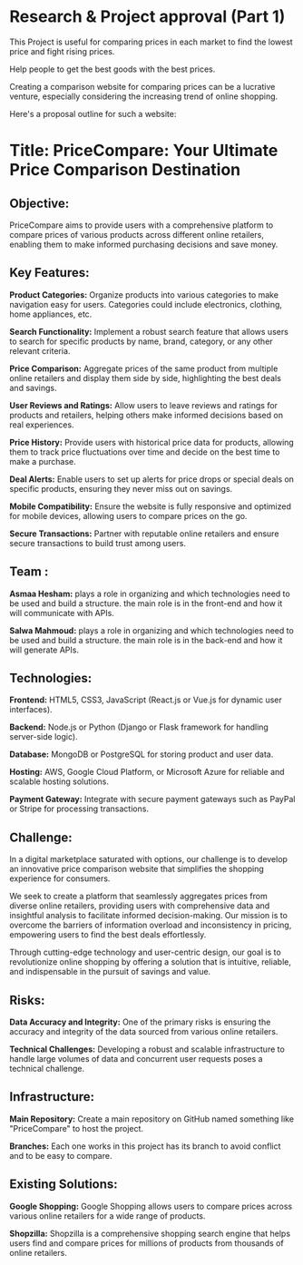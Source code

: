 # Research & Project approval (Part 1)

This Project is useful for comparing prices in each market to find
the lowest price and fight rising prices.

Help people to get the best goods with the best prices.

Creating a comparison website for comparing prices can be a lucrative venture,
especially considering the increasing trend of online shopping.

Here's a proposal outline for such a website:

# Title: PriceCompare: Your Ultimate Price Comparison Destination

## Objective:
  PriceCompare aims to provide users with a comprehensive platform to compare prices of various products across different online retailers,
  enabling them to make informed purchasing decisions and save money.

## Key Features:

  **Product Categories:** Organize products into various categories to make navigation easy for users.
                          Categories could include electronics, clothing, home appliances, etc.
                          
  **Search Functionality:** Implement a robust search feature that allows users to search for specific products by name, brand, category,
                            or any other relevant criteria.
                            
  **Price Comparison:** Aggregate prices of the same product from multiple online retailers and display them side by side,
                        highlighting the best deals and savings.
                        
  **User Reviews and Ratings:** Allow users to leave reviews and ratings for products and retailers,
                                helping others make informed decisions based on real experiences.
                                
  **Price History:** Provide users with historical price data for products,
                    allowing them to track price fluctuations over time and decide on the best time to make a purchase.
                    
  **Deal Alerts:** Enable users to set up alerts for price drops or special deals on specific products,
                  ensuring they never miss out on savings.
                  
  **Mobile Compatibility:** Ensure the website is fully responsive and optimized for mobile devices,
                            allowing users to compare prices on the go.
                            
  **Secure Transactions:** Partner with reputable online retailers and ensure secure transactions to build trust among users.

## Team :
**Asmaa Hesham:**
plays a role in organizing and which technologies need to be used and build a structure. 
the main role is in the front-end and how it will communicate with APIs.

**Salwa Mahmoud:**
plays a role in organizing and which technologies need to be used and build a structure. 
the main role is in the back-end and how it will generate APIs.

## Technologies:

**Frontend:** HTML5, CSS3, JavaScript (React.js or Vue.js for dynamic user interfaces).

**Backend:** Node.js or Python (Django or Flask framework for handling server-side logic).

**Database:** MongoDB or PostgreSQL for storing product and user data.

**Hosting:** AWS, Google Cloud Platform, or Microsoft Azure for reliable and scalable hosting solutions.

**Payment Gateway:** Integrate with secure payment gateways such as PayPal or Stripe for processing transactions.

## Challenge:

In a digital marketplace saturated with options, our challenge is to develop an innovative price comparison website that simplifies the shopping experience for consumers.

We seek to create a platform that seamlessly aggregates prices from diverse online retailers, providing users with comprehensive data and insightful analysis to facilitate informed decision-making. Our mission is to overcome the barriers of information overload and inconsistency in pricing, empowering users to find the best deals effortlessly.

Through cutting-edge technology and user-centric design, our goal is to revolutionize online shopping by offering a solution that is intuitive, reliable, and indispensable in the pursuit of savings and value.

## Risks:

**Data Accuracy and Integrity:** One of the primary risks is ensuring the accuracy and integrity of the data sourced from various online retailers.

**Technical Challenges:** Developing a robust and scalable infrastructure to handle large volumes of data and concurrent user requests poses a technical challenge.

## Infrastructure:

**Main Repository:**
Create a main repository on GitHub named something like "PriceCompare" to host the project.

**Branches:**
Each one works in this project has its branch to avoid conflict and to be easy to compare.

## Existing Solutions:

**Google Shopping:**
Google Shopping allows users to compare prices across various online retailers for a wide range of products.

**Shopzilla:**
Shopzilla is a comprehensive shopping search engine that helps users find and compare prices for millions of products from thousands of online retailers.
